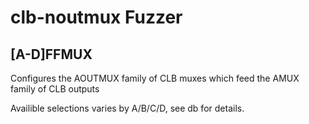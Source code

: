 # clb-noutmux Fuzzer

## [A-D]FFMUX

Configures the AOUTMUX family of CLB muxes which feed the AMUX family of CLB outputs

Availible selections varies by A/B/C/D, see db for details.

